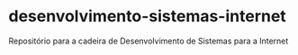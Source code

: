 # desenvolvimento-sistemas-internet
 Repositório para a cadeira de Desenvolvimento de Sistemas para a Internet
